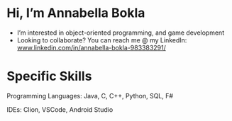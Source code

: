 # Hi, I’m Annabella Bokla
  - I’m interested in object-oriented programming, and game development
  - Looking to collaborate? You can reach me @ my LinkedIn: www.linkedin.com/in/annabella-bokla-983383291/

# Specific Skills
  Programming Languages: Java, C, C++, Python, SQL, F#
  
  IDEs: Clion, VSCode, Android Studio

<!---
annabella457/annabella457 is a ✨ special ✨ repository because its `README.md` (this file) appears on your GitHub profile.
You can click the Preview link to take a look at your changes.
--->
